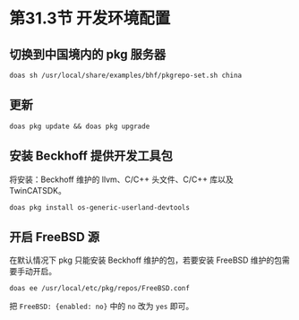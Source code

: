 # 第31.3节 开发环境配置

## 切换到中国境内的 pkg 服务器

```
doas sh /usr/local/share/examples/bhf/pkgrepo-set.sh china
```

## 更新
```
doas pkg update && doas pkg upgrade
```

## 安装 Beckhoff 提供开发工具包

将安装：Beckhoff 维护的 llvm、C/C++ 头文件、C/C++ 库以及 TwinCATSDK。 

```
doas pkg install os-generic-userland-devtools
```

## 开启 FreeBSD 源

在默认情况下 pkg 只能安装 Beckhoff 维护的包，若要安装 FreeBSD 维护的包需要手动开启。

```
doas ee /usr/local/etc/pkg/repos/FreeBSD.conf
```

把 `FreeBSD: {enabled: no}` 中的 `no` 改为 `yes` 即可。
